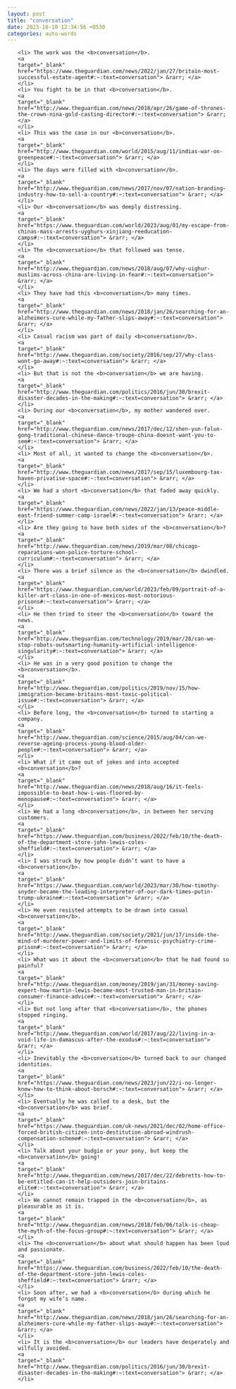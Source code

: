 ```yaml
---
layout: post
title: "conversation"
date: 2023-10-10 12:34:56 +0530
categories: auto-words
---
```

<ol>

    <li> The work was the <b>conversation</b>.
    <a 
    target="_blank" 
    href="https://www.theguardian.com/news/2022/jan/27/britain-most-successful-estate-agent#:~:text=conversation"> &rarr; </a>
    </li>
    <li> You fight to be in that <b>conversation</b>.
    <a 
    target="_blank" 
    href="http://www.theguardian.com/news/2018/apr/26/game-of-thrones-the-crown-nina-gold-casting-director#:~:text=conversation"> &rarr; </a>
    </li>
    <li> This was the case in our <b>conversation</b>.
    <a 
    target="_blank" 
    href="http://www.theguardian.com/world/2015/aug/11/indias-war-on-greenpeace#:~:text=conversation"> &rarr; </a>
    </li>
    <li> The days were filled with <b>conversation</b>.
    <a 
    target="_blank" 
    href="http://www.theguardian.com/news/2017/nov/07/nation-branding-industry-how-to-sell-a-country#:~:text=conversation"> &rarr; </a>
    </li>
    <li> Our <b>conversation</b> was deeply distressing.
    <a 
    target="_blank" 
    href="https://www.theguardian.com/world/2023/aug/01/my-escape-from-chinas-mass-arrests-uyghurs-xinjiang-reeducation-camps#:~:text=conversation"> &rarr; </a>
    </li>
    <li> The <b>conversation</b> that followed was tense.
    <a 
    target="_blank" 
    href="http://www.theguardian.com/news/2018/aug/07/why-uighur-muslims-across-china-are-living-in-fear#:~:text=conversation"> &rarr; </a>
    </li>
    <li> They have had this <b>conversation</b> many times.
    <a 
    target="_blank" 
    href="http://www.theguardian.com/news/2018/jan/26/searching-for-an-alzheimers-cure-while-my-father-slips-away#:~:text=conversation"> &rarr; </a>
    </li>
    <li> Casual racism was part of daily <b>conversation</b>.
    <a 
    target="_blank" 
    href="http://www.theguardian.com/society/2016/sep/27/why-class-wont-go-away#:~:text=conversation"> &rarr; </a>
    </li>
    <li> But that is not the <b>conversation</b> we are having.
    <a 
    target="_blank" 
    href="http://www.theguardian.com/politics/2016/jun/30/brexit-disaster-decades-in-the-making#:~:text=conversation"> &rarr; </a>
    </li>
    <li> During our <b>conversation</b>, my mother wandered over.
    <a 
    target="_blank" 
    href="http://www.theguardian.com/news/2017/dec/12/shen-yun-falun-gong-traditional-chinese-dance-troupe-china-doesnt-want-you-to-see#:~:text=conversation"> &rarr; </a>
    </li>
    <li> Most of all, it wanted to change the <b>conversation</b>.
    <a 
    target="_blank" 
    href="http://www.theguardian.com/news/2017/sep/15/luxembourg-tax-haven-privatise-space#:~:text=conversation"> &rarr; </a>
    </li>
    <li> We had a short <b>conversation</b> that faded away quickly.
    <a 
    target="_blank" 
    href="https://www.theguardian.com/news/2022/jan/13/peace-middle-east-friend-summer-camp-israel#:~:text=conversation"> &rarr; </a>
    </li>
    <li> Are they going to have both sides of the <b>conversation</b>?
    <a 
    target="_blank" 
    href="http://www.theguardian.com/news/2019/mar/08/chicago-reparations-won-police-torture-school-curriculum#:~:text=conversation"> &rarr; </a>
    </li>
    <li> There was a brief silence as the <b>conversation</b> dwindled.
    <a 
    target="_blank" 
    href="https://www.theguardian.com/world/2023/feb/09/portrait-of-a-killer-art-class-in-one-of-mexicos-most-notorious-prisons#:~:text=conversation"> &rarr; </a>
    </li>
    <li> He then tried to steer the <b>conversation</b> toward the news.
    <a 
    target="_blank" 
    href="http://www.theguardian.com/technology/2019/mar/28/can-we-stop-robots-outsmarting-humanity-artificial-intelligence-singularity#:~:text=conversation"> &rarr; </a>
    </li>
    <li> He was in a very good position to change the <b>conversation</b>.
    <a 
    target="_blank" 
    href="http://www.theguardian.com/politics/2019/nov/15/how-immigration-became-britains-most-toxic-political-issue#:~:text=conversation"> &rarr; </a>
    </li>
    <li> Before long, the <b>conversation</b> turned to starting a company.
    <a 
    target="_blank" 
    href="http://www.theguardian.com/science/2015/aug/04/can-we-reverse-ageing-process-young-blood-older-people#:~:text=conversation"> &rarr; </a>
    </li>
    <li> What if it came out of jokes and into accepted <b>conversation</b>?
    <a 
    target="_blank" 
    href="http://www.theguardian.com/news/2018/aug/16/it-feels-impossible-to-beat-how-i-was-floored-by-menopause#:~:text=conversation"> &rarr; </a>
    </li>
    <li> We had a long <b>conversation</b>, in between her serving customers.
    <a 
    target="_blank" 
    href="https://www.theguardian.com/business/2022/feb/10/the-death-of-the-department-store-john-lewis-coles-sheffield#:~:text=conversation"> &rarr; </a>
    </li>
    <li> I was struck by how people didn’t want to have a <b>conversation</b>.
    <a 
    target="_blank" 
    href="https://www.theguardian.com/world/2023/mar/30/how-timothy-snyder-became-the-leading-interpreter-of-our-dark-times-putin-trump-ukraine#:~:text=conversation"> &rarr; </a>
    </li>
    <li> He even resisted attempts to be drawn into casual <b>conversation</b>.
    <a 
    target="_blank" 
    href="http://www.theguardian.com/society/2021/jun/17/inside-the-mind-of-murderer-power-and-limits-of-forensic-psychiatry-crime-prison#:~:text=conversation"> &rarr; </a>
    </li>
    <li> What was it about the <b>conversation</b> that he had found so painful?
    <a 
    target="_blank" 
    href="http://www.theguardian.com/money/2019/jan/31/money-saving-expert-how-martin-lewis-became-most-trusted-man-in-britain-consumer-finance-advice#:~:text=conversation"> &rarr; </a>
    </li>
    <li> But not long after that <b>conversation</b>, the phones stopped ringing.
    <a 
    target="_blank" 
    href="http://www.theguardian.com/world/2017/aug/22/living-in-a-void-life-in-damascus-after-the-exodus#:~:text=conversation"> &rarr; </a>
    </li>
    <li> Inevitably the <b>conversation</b> turned back to our changed identities.
    <a 
    target="_blank" 
    href="https://www.theguardian.com/news/2023/jun/22/i-no-longer-know-how-to-think-about-borsch#:~:text=conversation"> &rarr; </a>
    </li>
    <li> Eventually he was called to a desk, but the <b>conversation</b> was brief.
    <a 
    target="_blank" 
    href="https://www.theguardian.com/uk-news/2021/dec/02/home-office-forced-british-citizen-into-destitution-abroad-windrush-compensation-scheme#:~:text=conversation"> &rarr; </a>
    </li>
    <li> Talk about your budgie or your pony, but keep the <b>conversation</b> going!
    <a 
    target="_blank" 
    href="http://www.theguardian.com/news/2017/dec/22/debretts-how-to-be-entitled-can-it-help-outsiders-join-britains-elite#:~:text=conversation"> &rarr; </a>
    </li>
    <li> We cannot remain trapped in the <b>conversation</b>, as pleasurable as it is.
    <a 
    target="_blank" 
    href="http://www.theguardian.com/news/2018/feb/06/talk-is-cheap-the-myth-of-the-focus-group#:~:text=conversation"> &rarr; </a>
    </li>
    <li> The <b>conversation</b> about what should happen has been loud and passionate.
    <a 
    target="_blank" 
    href="https://www.theguardian.com/business/2022/feb/10/the-death-of-the-department-store-john-lewis-coles-sheffield#:~:text=conversation"> &rarr; </a>
    </li>
    <li> Soon after, we had a <b>conversation</b> during which he forgot my wife’s name.
    <a 
    target="_blank" 
    href="http://www.theguardian.com/news/2018/jan/26/searching-for-an-alzheimers-cure-while-my-father-slips-away#:~:text=conversation"> &rarr; </a>
    </li>
    <li> It is the <b>conversation</b> our leaders have desperately and wilfully avoided.
    <a 
    target="_blank" 
    href="http://www.theguardian.com/politics/2016/jun/30/brexit-disaster-decades-in-the-making#:~:text=conversation"> &rarr; </a>
    </li>